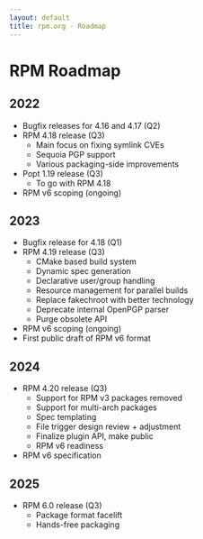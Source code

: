 ```yaml
---
layout: default
title: rpm.org - Roadmap
---
```


# RPM Roadmap

## 2022
* Bugfix releases for 4.16 and 4.17 (Q2)
* RPM 4.18 release (Q3)
  * Main focus on fixing symlink CVEs
  * Sequoia PGP support
  * Various packaging-side improvements
* Popt 1.19 release (Q3)
  * To go with RPM 4.18
* RPM v6 scoping (ongoing)

## 2023
* Bugfix release for 4.18 (Q1)
* RPM 4.19 release (Q3)
  * CMake based build system
  * Dynamic spec generation
  * Declarative user/group handling
  * Resource management for parallel builds
  * Replace fakechroot with better technology
  * Deprecate internal OpenPGP parser
  * Purge obsolete API
* RPM v6 scoping (ongoing)
* First public draft of RPM v6 format

## 2024
* RPM 4.20 release (Q3)
  * Support for RPM v3 packages removed
  * Support for multi-arch packages
  * Spec templating
  * File trigger design review + adjustment
  * Finalize plugin API, make public
  * RPM v6 readiness
* RPM v6 specification

## 2025
* RPM 6.0 release (Q3)
  * Package format facelift
  * Hands-free packaging

